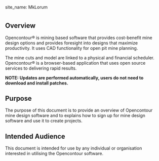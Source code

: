 site_name: MkLorum

#
## Overview 

Opencontour® is mining based software that provides cost-benefit mine design options and provides foresight into designs that maximize productivity. It uses CAD functionality for open pit mine planning.

The mine cuts and model are linked to a physical and financial scheduler. Opencontour® is a browser-based application that uses open source services to delivering rapid results.

**NOTE: Updates are performed automatically, users do not need to download and install patches.**


## Purpose 

The purpose of this document is to provide an overview of Opencontour mine design software and to explains how to sign up for mine design software and use it to create projects.

## Intended Audience

This document is intended for use by any individual or organisation interested in utilising the Opencontour software.
